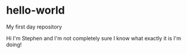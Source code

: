 # hello-world
My first day repository

Hi I'm Stephen and I'm not completely sure I know what exactly it is I'm doing!
